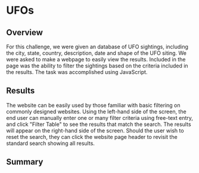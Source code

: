 # UFOs

## Overview
For this challenge, we were given an database of UFO sightings, including the city, state, country, description, date and shape of the UFO siting. We were asked to make a webpage to easily view the results. Included in the page was the ability to filter the sightings based on the criteria included in the results. The task was accomplished using JavaScript. 

## Results
The website can be easily used by those familiar with basic filtering on commonly designed websites. Using the left-hand side of the screen, the end user can manually enter one or many filter criteria using free-text entry, and click "Filter Table" to see the results that match the search. The results will appear on the right-hand side of the screen. Should the user wish to reset the search, they can click the website page header to revisit the standard search showing all results.

## Summary

